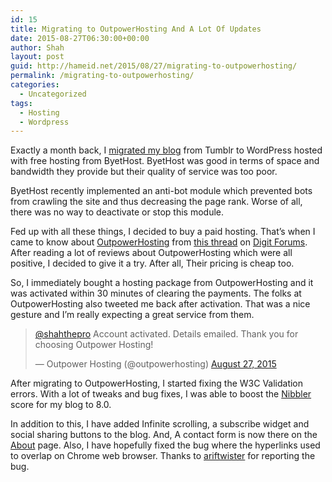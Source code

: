 ```yaml
---
id: 15
title: Migrating to OutpowerHosting And A Lot Of Updates
date: 2015-08-27T06:30:00+00:00
author: Shah
layout: post
guid: http://hameid.net/2015/08/27/migrating-to-outpowerhosting/
permalink: /migrating-to-outpowerhosting/
categories:
  - Uncategorized
tags:
  - Hosting
  - Wordpress
---
```

Exactly a month back, I [migrated my blog](/migrating-to-wordpress/) from Tumblr to WordPress hosted with free hosting from ByetHost. ByetHost was good in terms of space and bandwidth they provide but their quality of service was too poor.

ByetHost recently implemented an anti-bot module which prevented bots from crawling the site and thus decreasing the page rank. Worse of all, there was no way to deactivate or stop this module.

Fed up with all these things, I decided to buy a paid hosting. That’s when I came to know about [OutpowerHosting](https://outpowerhosting.com) from [this thread](http://forum.digit.in/bazaar/74717-250mb-space-2-5gb-transfer-rs12-month.html) on [Digit Forums](http://forum.digit.in/). After reading a lot of reviews about OutpowerHosting which were all positive, I decided to give it a try. After all, Their pricing is cheap too.

So, I immediately bought a hosting package from OutpowerHosting and it was activated within 30 minutes of clearing the payments. The folks at OutpowerHosting also tweeted me back after activation. That was a nice gesture and I’m really expecting a great service from them.

<blockquote class="twitter-tweet" data-lang="en">
  <p lang="en" dir="ltr">
    <a href="https://twitter.com/shahthepro">@shahthepro</a> Account activated. Details emailed. Thank you for choosing Outpower Hosting!
  </p>
  
  <p>
    &mdash; Outpower Hosting (@outpowerhosting) <a href="https://twitter.com/outpowerhosting/status/636823600608096256">August 27, 2015</a>
  </p>
</blockquote>



After migrating to OutpowerHosting, I started fixing the W3C Validation errors. With a lot of tweaks and bug fixes, I was able to boost the [Nibbler](http://nibbler.silktide.com/en_US/reports/hameid.net) score for my blog to 8.0.

In addition to this, I have added Infinite scrolling, a subscribe widget and social sharing buttons to the blog. And, A contact form is now there on the [About](/about) page. Also, I have hopefully fixed the bug where the hyperlinks used to overlap on Chrome web browser. Thanks to [ariftwister](http://en.gravatar.com/ariftwister) for reporting the bug.